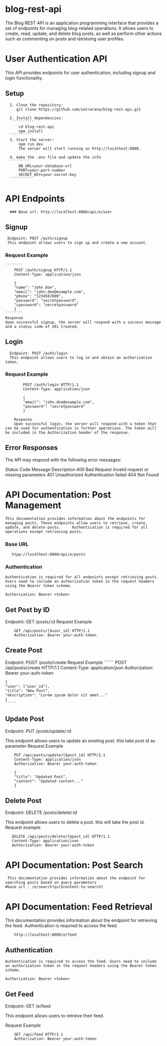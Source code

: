 # blog-rest-api
The Blog REST API is an application programming interface that provides a set of endpoints for managing blog-related operations. It allows users to create, read, update, and delete blog posts, as well as perform other actions such as commenting on posts and retrieving user profiles.

# User Authentication API

This API provides endpoints for user authentication, including signup and login functionality.

## Setup

      1. Clone the repository:
         git clone https://github.com/xatrarana/blog-rest-api.git 

      2. Install dependencies:
       ``````````
          cd blog-rest-api
          npm install
      ``````````
      3. Start the server:
          npm run dev
          The server will start running on http://localhost:8080.

      4. make the .env file and update the info
      `````````
          DB_URL=your-database-url
          PORT=your-port-number
          SECRET_KEY=your-secret-key
      ``````````

# API Endpoints
      ### Base url: http://localhost:8080/api/e/user 
  ## Signup
     Endpoint: POST /auth/signup
     This endpoint allows users to sign up and create a new account.
  ### Request Example
    ````````
        POST /auth/signup HTTP/1.1
        Content-Type: application/json

        {
        "name": "John Doe",
        "email": "john.doe@example.com",
        "phone": "1234567890",
        "password": "secretpassword",
        "cpassword": "secretpassword"
        }
    ````````
    Response
    Upon successful signup, the server will respond with a success message and a status code of 201 Created.
  
  ## Login
      Endpoint: POST /auth/login
      This endpoint allows users to log in and obtain an authorization token.
  ### Request Example
````````
        POST /auth/login HTTP/1.1
        Content-Type: application/json

        {
        "email": "john.doe@example.com",
        "password": "secretpassword"
        }
````````
        Response
        Upon successful login, the server will respond with a token that can be used for authentication in further operations. The token will be included in the Authorization header of the response.
## Error Responses
The API may respond with the following error messages:

Status Code	Message	Description
400	Bad Request	Invalid request or missing parameters
401	Unauthorized	Authentication failed
404	Not Found	

# API Documentation: Post Management

    This documentation provides information about the endpoints for managing posts. These endpoints allow users to retrieve, create, update, and delete posts.     Authentication is required for all operations except retrieving posts.
  ### Base URL
  ````
     htpp://localhost:8080/api/e/posts 
  ````
  ### Authentication
    Authentication is required for all endpoints except retrieving posts. Users need to include an authorization token in the request headers using the Bearer token scheme.

    Authorization: Bearer <token>
## Get Post by ID
Endpoint: GET /posts/:id
    Request Example
````
    GET /api/posts/[$user_id] HTTP/1.1
    Authorization: Bearer your-auth-token
````
## Create Post
Endpoint: POST /posts/create
    Request Example
    ```````
    POST /api/posts/create HTTP/1.1
    Content-Type: application/json
    Authorization: Bearer your-auth-token

    {
    "user": ["user_id"],
    "title": "New Post",
    "description": "Lorem ipsum dolor sit amet..."
    }
    `````
## Update Post
Endpoint: PUT /posts/update/:id

This endpoint allows users to update an existing post. this take post id as parameter
Request Example
`````
    PUT /api/posts/update/[$post_id] HTTP/1.1
    Content-Type: application/json
    Authorization: Bearer your-auth-token

    {
    "title": "Updated Post",
    "content": "Updated content..."
    }
`````
## Delete Post
Endpoint: DELETE /posts/delete/:id

This endpoint allows users to delete a post. this will take the post id.
 Request example
 ``````
    DELETE /api/posts/delete/[$post_id] HTTP/1.1
    Content-Type: application/json
    Authorization: Bearer your-auth-token
``````
# API Documentation: Post Search
     This documentation provides information about the endpoint for searching posts based on query parameters
    #base url : /e/search?q=[$content-to-search]

# API Documentation: Feed Retrieval
This documentation provides information about the endpoint for retrieving the feed. Authentication is required to access the feed.
```
    http://localhost:8080/e/feed
```
## Authentication
    Authentication is required to access the feed. Users need to include an authorization token in the request headers using the Bearer token scheme.
````
Authorization: Bearer <token>
````
## Get Feed
Endpoint: GET /e/feed

This endpoint allows users to retrieve their feed.

Request Example
```
    GET /api/feed HTTP/1.1
    Authorization: Bearer your-auth-token
```
